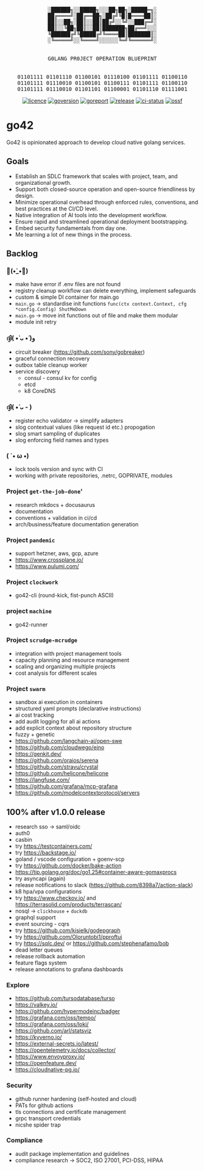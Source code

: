 <!-- markdownlint-disable MD013 MD033 MD041 -->
<div align="center"><pre>
░██████╗░░█████╗░░░██╗██╗░█████═╗░
██╔════╝░██╔══██╗░██╔╝╚█║█════██║░
██║░░██╗░██║░░██║██╔╝░░╚╝░░███╔═╝░
██║░░╚██╗██║░░██║███████╗██╔══╝░░░
╚██████╔╝╚█████╔╝╚════██║███████║░
░╚═════╝░░╚════╝░░░░░░╚═╝╚══════╝░
<br>
G0LANG PR0JECT 0PERATION BLUEPRINT
<br>
01101111 01101110 01100101 01110100 01101111 01100110
01101111 01110010 01100101 01100111 01101111 01100110
01101111 01110010 01101101 01100001 01101110 01111001
</pre></div>
<p align="center">
<a href="https://opensource.org/licenses/MIT"><img src="https://img.shields.io/badge/License-MIT-yellow.svg" alt="licence"></a>
<a href="https://golang.org/"><img src="https://img.shields.io/badge/Go-1.24.6-00ADD8?style=flat&logo=go" alt="goversion"></a>
<a href="https://goreportcard.com/report/github.com/hasansino/go42"><img src="https://goreportcard.com/badge/github.com/hasansino/go42" alt="goreport"></a>
<a href="https://github.com/hasansino/go42/releases"><img src="https://img.shields.io/github/v/release/hasansino/go42" alt="release"></a>
<a href="https://github.com/hasansino/go42/actions/workflows/100-unified-workflow.yaml"><img src="https://github.com/hasansino/go42/actions/workflows/100-unified-workflow.yaml/badge.svg" alt="ci-status"></a>
<a href="https://scorecard.dev/viewer/?uri=github.com/hasansino/go42"><img src="https://img.shields.io/ossf-scorecard/github.com/hasansino/go42?label=openssf+scorecard&style=flat" alt="ossf"></a>
</p>
<!-- markdownlint-enable MD013 MD033 MD041 -->

# go42

Go42 is opinionated approach to develop cloud native golang services.

## Goals

- Establish an SDLC framework that scales with project, team, and organizational growth.
- Support both closed-source operation and open-source friendliness by design.
- Minimize operational overhead through enforced rules, conventions, and best practices at the CI/CD level.
- Native integration of AI tools into the development workflow.
- Ensure rapid and streamlined operational deployment bootstrapping.
- Embed security fundamentals from day one.
- Me learning a lot of new things in the process.

## Backlog

### 💪(•̀_•́💪)

- make have error if .env files are not found
- registry cleanup workflow can delete everything, implement safeguards
- custom & simple DI container for main.go
- `main.go` -> standardise init functions `func(ctx context.Context, cfg *config.Config) ShutMeDown`
- `main.go` -> move init functions out of file and make them modular
- module init retry

### ദ്ദി( •̀ ᴗ •́ )و

- circuit breaker (https://github.com/sony/gobreaker)
- graceful connection recovery
- outbox table cleanup worker
- service discovery
  - consul - consul kv for config
  - etcd
  - k8 CoreDNS

### ദ്ദി( •̀ ᴗ - )

- register echo validator -> simplify adapters
- slog contextual values (like request id etc.) propogation
- slog smart sampling of duplicates
- slog enforcing field names and types

### ( ´• ω •)

- lock tools version and sync with CI
- working with private repositories, .netrc, GOPRIVATE, modules

### Project `get-the-job-done`'

- research mkdocs + docusaurus
- documentation
- conventions + validation in ci/cd
- arch/business/feature documentation generation

### Project `pandemic`

- support hetzner, aws, gcp, azure
- https://www.crossplane.io/
- https://www.pulumi.com/

### Project `clockwork`

- go42-cli (round-kick, fist-punch ASCII)

### project `machine`

- go42-runner

### Project `scrudge-mcrudge`

- integration with project management tools
- capacity planning and resource management
- scaling and organizing multiple projects
- cost analysis for different scales

### Project `swarm`

- sandbox ai execution in containers
- structured yaml prompts (declarative instructions)
- ai cost tracking
- add audit logging for all ai actions
- add explicit context about repository structure
- fuzzy + genetic
- https://github.com/langchain-ai/open-swe
- https://github.com/cloudwego/eino
- https://genkit.dev/
- https://github.com/oraios/serena
- https://github.com/stravu/crystal
- https://github.com/helicone/helicone
- https://langfuse.com/
- https://github.com/grafana/mcp-grafana
- https://github.com/modelcontextprotocol/servers

## 100% after v1.0.0 release

- research sso -> saml/oidc
- auth0
- casbin
- try https://testcontainers.com/
- try https://backstage.io/
- goland / vscode configuration + goenv-scp
- try https://github.com/docker/bake-action
- https://tip.golang.org/doc/go1.25#container-aware-gomaxprocs
- try asyncapi (again)
- release notifications to slack (https://github.com/8398a7/action-slack)
- k8 hpa/vpa configurations
- try https://www.checkov.io/ and https://terrasolid.com/products/terrascan/
- nosql -> `clickhouse` + `duckdb`
- graphql support
- event sourcing - cqrs
- try https://github.com/kisielk/godepgraph
- try https://github.com/Oloruntobi1/pproftui
- try https://sqlc.dev/ or https://github.com/stephenafamo/bob
- dead letter queues
- release rollback automation
- feature flags system
- release annotations to grafana dashboards

### Explore

- https://github.com/tursodatabase/turso
- https://valkey.io/
- https://github.com/hypermodeinc/badger
- https://grafana.com/oss/tempo/
- https://grafana.com/oss/loki/
- https://github.com/arl/statsviz
- https://kyverno.io/
- https://external-secrets.io/latest/
- https://opentelemetry.io/docs/collector/
- https://www.envoyproxy.io/
- https://openfeature.dev/
- https://cloudnative-pg.io/

### Security

- github runner hardening (self-hosted and cloud)
- PATs for github actions
- tls connections and certificate management
- grpc transport credentials
- nicshe spider trap

### Compliance

- audit package implementation and guidelines
- compliance research -> SOC2, ISO 27001, PCI-DSS, HIPAA
